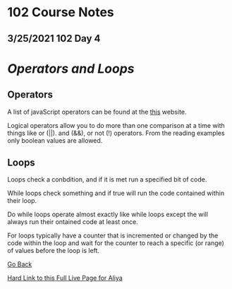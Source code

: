 # 102 Course Notes

## 3/25/2021 102 Day 4

# *Operators and Loops*

## Operators

A list of javaScript operators can be found at the [this](https://www.w3schools.com/js/js_comparisons.asp) website.

Logical operators allow you to do more than one comparison at a time with things like or (||). and (&&), or not (!) operators. From the reading examples only boolean values are allowed.

## Loops

Loops check a conbdition, and if it is met run a specified bit of code. 

While loops check something and if true will run the code contained within their loop.

Do while loops operate almost exactly like while loops except the will always run their ontained code at least once.

For loops typically have a counter that is incremented or changed by the code within the loop and wait for the counter to reach a specific (or range) of values before the loop is left.

[Go Back](README.md)

[Hard Link to this Full Live Page for Aliya](https://charles-bofferding.github.io/reading-notes/read08.html)